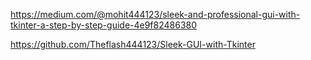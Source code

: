 
https://medium.com/@mohit444123/sleek-and-professional-gui-with-tkinter-a-step-by-step-guide-4e9f82486380

https://github.com/Theflash444123/Sleek-GUI-with-Tkinter
